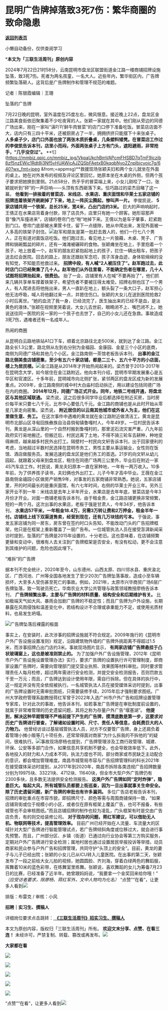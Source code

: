# 昆明广告牌掉落致3死7伤：繁华商圈的致命隐患

[**返回列表页**](/gzh/三联生活周刊)

小懒自动备份，仅供查阅学习

***本文为「三联生活周刊」原创内容**  
  

  

2024年7月22日21时58分，云南昆明市盘龙区联盟街道金江路一楼商铺招牌设施坠落，致3死7伤。死者为两名孩童，一名大人。近些年内，繁华街区内，广告牌频繁坠落砸人。这背后是广告牌制作和管理不规范的难题。  
  
记者｜陈银霞编辑｜王珊

坠落的广告牌

7月22日晚的昆明，室外温度在25度左右，微风惬意。接近晚上22点，盘龙区金江路美食街依旧聚集着不少吃夜宵的人。张颖一家就在其中。他们刚从旁边的同德广场出来，刚在一家叫“滇吖吖鲜牛肉冒菜”的店门口停下准备吃饭。冒菜店店面不大，店内只有三四十平米，还被厨房占了一半，拥拥挤挤只能摆下十来张桌子。
**人多桌子少，店门口外面也放了两张木质折叠桌，几条塑料矮凳。在冒菜店工作过的李俊凯告诉本刊，店里小而闷，外面两张桌子上方有门头，遮阳避雨，非常抢手，“几乎没空过”。**
**![](https://mmbiz.qpic.cn/mmbiz_jpg/VkpaUkchBmVAPcmFHSBD7qTmF9iczib8zf5nzEWic1Rdt8j3Nf5vHUAWicAJZQSbFAetxB0kqqbNyo2Znplbicyoic7g/640?wx_fmt=jpeg
&from;=appmsg)**救援现场张颖夫妇和两个女儿就坐在外面的桌上。她在对外发布的视频及评论区里回忆，她原本坐在木桌的外侧，但两个孩子要求把她换到里侧。21点58分，热乎乎的冒菜端上来，小女儿刚咬了一口，张颖就听到“砰”的一声巨响——头顶有东西砸落下来。恰巧路过的梁杰目睹了这一幕。
**他看到一排挨着的冒菜店、米线店、水果店、重庆面馆和华莱士五家店铺的招牌连着铁架齐刷刷掉了下来，地上一阵灰尘腾起，惨叫声一片。** 李俊凯说，
**5家店铺共用一个铁架，总长25米，宽4米，凸出门店约3米。**
巨大的声响响起时，王倩正在水果店背着身付款，除了店员外，店里只有她一个顾客。她形容那声音“像汽车撞进来”，店铺的卷帘门也“啪”地掉下来。王倩以为是车子肇事，赶紧跑到门口。卷帘门底部被水果筐卡住，留下一点缝隙，她从中爬出来，发现外面被一人多高的铁架子封住。![](https://mmbiz.qpic.cn/sz_mmbiz_png/OryZ5sLhBFgL0J7uQLTDQ6nvKRZ4XW9y9fknwxurAgZMMROZUFt9o52JibafsdjXyiasps2J3XicdJK5BLqnWrTPg/640?wx_fmt=other&from;=appmsg&tp;=webp&wxfrom;=5&wx;_lazy=1&wx;_co=1)赵军和朋友是第一批赶去救人的，他们一行七八个男人，正在街道对面饭店吃饭。他们跑过去，看见地上一片狼藉，木桌、凳子、广告牌和锅碗瓢盆的碎片，还有一滩滩被碾碎的食物。张颖瘫坐在地上，手里抱着一个孩子，地上放着一个。赵军的朋友赶紧抱起地上的孩子，拦住一辆出租车，把孩子送去红会医院。回去的路上，朋友还跟赵军念叨，孩子浑身血迹，身体软绵绵的没有知觉，不知能否抢救过来。
**招牌中段，有人喊“2人被压住了”。赵军跑过去，此时店门口已经聚集了几十人。赵军他们从外往里看，不能确定伤者在哪里，几十人试图将招牌抬起来，很费劲。**
抬了一会，店铺里有人在喊“不要再抬了”，他们抓来几辆共享单车撑着铁架子，希望伤者不要被压得太难受。招牌右侧也压了一个男人，有人爬进去将他拖出来，男人一直趴在地上，额头裂了一条大口子，赵军担心他无法呼吸，喊人将他翻过来一点，并摁住伤口。张颖的大女儿在送到医院抢救2小时后离世。“她的血流了我一身，已经流完了，医生抽出来的已经不是血，是淡黄色的液体。”张颖在视频里哭着说，大女儿去世前，眼睛闭不上、嘴巴闭不上。她说送往同一医院的另一家的一个孩子也去世了，自己的小女儿还在急救。事故造成3死7伤，遇难者还有一名成年人。

热闹的商圈

从昆明白云路地铁站A1口下车，顺着北京路往北走500米，就到达了金江路。金江路全长1.3公里，路北侧从左到右分别为金福园、金康园、金星三个小区的底商，南侧为同德广场和其他几个小区。金江路南侧一茶馆老板告诉本刊，
**出事的金江路北侧美食店铺密集，至少有五六十家店铺，都是二三十、五六十平方的小店面，楼上为居民楼。**![](https://mmbiz.qpic.cn/mmbiz_png/VkpaUkchBmVAPcmFHSBD7qTmF9iczib8zfJWB5ReZK92IrhGLTYGKYnxFcFCOPiaeWGnPa0ryt3qv4yA6ic2FGNKmQ/640?wx_fmt=png&from;=appmsg)金江路是从2014年才开始热闹起来的。梁杰曾于2013-2017年在昆明念大学，如今居住在金江路附近。他向本刊介绍，昆明市早期发展重心是五华区和官渡区。十多年前，昆明城市向北侧扩张，紧邻两区的盘龙区成为新的发展重点。2009年，金江路南侧的城中村大白庙村启动拆迁，用以建设包括同德广场在内的商圈。
**2014年12月，同德广场正式开业。同年，地铁二号线开通，将盘龙区与其他区域联通。**
梁杰说，这之后很多同学毕业后都选择在附近买房，当时房价每平米只要七八千元，比市中心要低几千元。金江路的商铺也是从此时开始从零星几家走向密集。梁杰说，
**附近居住的以云南其他城市或外省人为主，他们在这里做生意、务工。**
在这次事件中遇难的黄龙就在金江路附近做清洁工。黄龙是昆明市北部山区寻甸回族彝族自治县倘甸镇鲁嘎村人，今年49岁。一位村民告诉本刊，黄龙是从深山里的一个自然村搬到鲁嘎村的，那里泥石流灾害严重，八九年前政府实行易地搬迁。但搬迁后，村民远离了土地，不得不骑三轮车去耕种，种地变得麻烦，越来越多村民外出打工。隔壁村一村民向文轩告诉本刊，出于回家便利的考虑，当地超过半数村民选择在昆明市务工，男性主要从事运输业，女性则在饭馆、酒店做服务员。发展迅速的盘龙区是他们务工的首选。21岁的向文轩从幼儿园起，就跟着父母来到盘龙区，租住在同德广场两三公里外，毕业后在附近一家4S汽车店工作。村民说，黄龙夫妇原本一直在家种地，一年有一两万收入。10多年前，为了供养孩子读书，夫妇俩也外出打工，儿子今年才高中毕业。王薇在金江路南侧金禧园小区做房产销售9年，对事发的五家商铺非常熟悉。她说，五家店铺里，开的时间最长的是重庆面馆，有六七年时间，右侧的华莱士开业三年。另外三家开业不到一年：米线店是去年上半年开业，水果店是去年年底，冒菜店是今年3月份才开业。对面一商铺老板告诉本刊，由于租金贵，金江路店铺更换非常频繁，短的一两个月。这次出事的水果店，老板于强是甘肃人，今年34岁，他告诉本刊，
**水果店57平米，一年租金18.4万，另需3万转让费和2万押金，租金半年一付。店铺线上线下双渠道售卖，经营到现在，还有几万块钱的亏本。**
于强说，事发五家店铺为同一房东，房东曾在签约时口头告知，不能改动门头的广告招牌框架，他只是在框架上重新覆盖了一层广告布。一位城管执法人员在接受澎湃新闻采访时提到，坠落的广告牌是2015年设置的，十分老旧。这也意味着，在店铺频繁更替和变动中，很难有人去关注到广告牌框架是否安全，有没有松动，更不会注意到其维护的问题，危险也因此埋下。

“难拆”的广告牌

据本刊不完全统计，2020年至今，山东德州、山西太原、四川邻水县、重庆渝北区、广西河池、广州等全国各地发生了至少20次广告牌坠落事故，造成小至车辆损坏，大至多人受伤甚至死亡的事故。例如，2021年，太原市兴华商贸广场6层广告牌坠落，致一驾驶员死亡。华南农业大学公共管理与政策领域教授廖杨告诉本刊，
**广告牌频繁出事，主要与广告牌的材料质量、结构安全和后期维护有关。**
比如极端天气如大风、暴雨会加剧广告牌的不稳定性；而且广告牌为户外设施，长期暴露在风雨侵蚀和温差变化中，若结构设计不合理或承重能力不足，或使用劣质材料，也易发生坍塌。

![](https://mmbiz.qpic.cn/mmbiz_png/c2Sib3Mp7pOMOOlqm20YnZndJZZJtriceHhhwVt7FgetnxJCNoKr0IDMTZUIGHAaucFzVOwG3G0pQEWK7MiaaswBg/640?wx_fmt=png&from;=appmsg)广告牌坠落后裸露的板面

事实上，在安装时，此次涉事的招牌设施就不符合规定。2009年施行的《昆明市户外广告设施设置准则》规定，沿路建筑物外墙的广告牌外挑距离不得超过1.5米，而涉事招牌凸出门店约3米。事故现场图片显示，
**有两家店铺广告牌悬挂于凸状玻璃窗上，这也是被准则禁止的。**
为了加强户外广告设施管理，2012年《昆明市户外广告设施设置管理办法》实行，要求广告牌的设置执行许可管理制度，即商家设置广告牌时，需要向管理部门提交营业执照、效果图等材料审批。同时要求管理责任人每月检修，超过两年需进行安全检测，并提交安全检测报告，否则罚款五千至一万元；而且，广告牌达到设计使用年限，需自行拆除。但在具体的执行中，这一规定并没有完全依规被执行。一名城管执法人员在接受媒体采访时提到，出事的广告牌设置时无需审批图纸，只需要装修手续，2015年后才强制要求图纸。广州大学政府管理系副教授蒋红军曾于2022年入选广州市户外广告和招牌设置管理专家库，针对此次的事故，他告诉本刊，如若事发广告牌是在审批制度前设置的，就属于非常难管理的历史遗留问题，其将之称为存量户外广告“堰塞湖”。
**他提到，解决这种早期管理不严格前提下产生的广告牌，摸清底数是第一步，这要求对历史广告牌进行普查，了解诸如设置时间、尺寸、责任人等信息，会耗费巨大的人力物力。**
他曾经访谈过基层城管执法人员，对方不仅要管广告牌，身上还肩负着着管理小摊小贩等几十项任务，还常常得面对商家“为什么拆我的不拆他的”的疑问，很难执行。![](https://mmbiz.qpic.cn/mmbiz_jpg/VkpaUkchBmVAPcmFHSBD7qTmF9iczib8zfWJnu5h0fWoJeCFzEQvHXUZqGIAaNDmpotxw7nG5pahdkzGXkPhXf7w/640?wx_fmt=jpeg&from;=appmsg)事故现场廖杨也提到，广告牌管理涉及工商行政管理、城建、环保、公安等多部门合作，如果信息共享机制不健全，也会导致效率低下。此外，各地投入的财力和人力成本不同，执法力度也不同，部分商家或市民缺乏主动配合的意识，都会增加管理难度。南昌市城管局市容与广告招牌管理科的科长2021年在接受媒体采访时提到，从2017年到2020年，南昌市拆除各类违规广告招牌数量分别为19975块、33221块、4712块、11640块，但全市大型户外广告牌仍有2300多块，且多数无法提供安全检测报告。
**这类户外广告牌如同“定时炸弹”，隐患巨大。每起大风，所有城管队员都要上街巡查，因为一旦出事就事关生命安全。**
**除了历史遗留问题，新广告牌的审批也有许多漏洞。**
多位广告店老板告诉本刊，招牌的审批重点在市容市貌，即招牌尺寸、颜色等需与周围商铺保持一致，“如果店铺背街或位于规模小的小区，或者仅在原有框架上覆盖广告，也可不报备，有些城管也不会审核图纸。”而且店铺招牌的制作也较为凌乱，门头框架有时是交由广告店负责，有的则交给装修公司。
**对于现存的问题，蒋红军建议，可以借助无人机、物联网等技术，提高管理效率。**
目前广州已经开始在人流量、车流量大的区域针对大型广告牌进行智能管理试点，若广告牌倾斜角度或位移过大，就会进行事先预警。而且，广州部分区、乡镇（街道）已通过向行业协会等第三方购买服务，定期对户外广告牌进行安全检测；属地村居也通过设置居民举报投诉等举措，动员商家和民众参与户外广告和招牌管理，共同守护“头顶上的安全”。目前，黄龙的妻子与儿子已经出院；张颖的小女儿已从ICU转入儿童医院。在出事的第二天，张颖发布了一段之前给大女儿拍的视频，她圆圆脸、齐刘海，穿着白绿两色的舞蹈服，挥舞着10米的蓝色彩带，在练舞室里练舞。张颖说，喜欢舞蹈的女儿为筹备7月23日的比赛，已经准备了近半年。她曾跟妈妈说，“我要拿一个金奖回来给你哦！”
_（应受访者要求，除廖杨、蒋红军外，文中人物均为化名）_
“点赞”“在看”，让更多人看到![](https://mmbiz.qpic.cn/mmbiz_gif/c2Sib3Mp7pON9hkSZwdTibRHNZSMPyiapUCHJwlyoZVBC3SfmPmF0VKjkm3NiaToQloHFJ6icyicqZnqgXp6pSQJt5gg/640?wx_fmt=gif&from;=appmsg&wxfrom;=5&wx;_lazy=1&tp;=wxpic)  
  
  
  
  
  

排版：布雷克 / 审核：小风

  
 **招聘｜实习生、撰稿人**  

详细岗位要求点击跳转：[
**《三联生活周刊》招实习生、撰稿人**](http://mp.weixin.qq.com/s?__biz=MTc5MTU3NTYyMQ==&mid=2651136871&idx=3&sn=f1c0777fe9d31881e5dfca68ebc2937f&chksm=5907324d6e70bb5b3546dfe1c7b31b5fe05664bebbf36356ba9a1a352e0678444cad62875ad4&scene=21#wechat_redirect)

本文为原创内容，版权归「三联生活周刊」所有。 **欢迎文末分享、点赞、在看三连！**
未经许可，严禁复制、转载、篡改或再发布。![](https://mmbiz.qpic.cn/sz_mmbiz_png/Gg7Qtoh7Aic9ZTmAdCc80b4nD7xicgPt863QWU7oNswDx19XrjfTtSl8QwatY2EEZGuNd1WRRiapDZjcDhTnNYmBg/640?wx_fmt=other&wxfrom;=5&wx;_lazy=1&wx;_co=1&retryload;=1&tp;=webp)

 **大家都在看**

  

[![](https://mmbiz.qpic.cn/mmbiz_jpg/c2Sib3Mp7pONpdFrunWdJia5mb5KiaM0SOPNbvu8FItnIx1WBKllh4r5pdRZIiam7AFzJ7XhjT8WmAuH6Suxe62Xgg/640?wx_fmt=jpeg&wxfrom;=5&wx;_lazy=1&wx;_co=1&tp;=wxpic)](http://mp.weixin.qq.com/s?__biz=MTc5MTU3NTYyMQ==&mid=2651405455&idx=1&sn=c2ed3d59c699c2af60e8264aa32f0e68&chksm=590b2da56e7ca4b30176aec88728cd02fff90f567566249b945e1bd35141a1ebb9be381d8961&scene=21#wechat_redirect)

[![](https://mmbiz.qpic.cn/mmbiz_jpg/c2Sib3Mp7pOP25e3e8xkW1aXSbMTtCibb08Dgmjwibf0rXES48ZjoG4ibdQRSuc8jo3PcCQibEjUKdGgyKYP0jqKqFw/640?wx_fmt=jpeg&from;=appmsg&wxfrom;=5&wx;_lazy=1&wx;_co=1&tp;=wxpic)](http://mp.weixin.qq.com/s?__biz=MTc5MTU3NTYyMQ==&mid=2651408379&idx=1&sn=472d5bc3f8ec55fae33f025e4fadafbb&chksm=590b56d16e7cdfc7eaa1be1e6d57d4aa36d08d92ee99fa43f088bb59c624726764b5f3ce15ab&scene=21#wechat_redirect)

[![](https://mmbiz.qpic.cn/mmbiz_jpg/c2Sib3Mp7pOP1ibUAMObfXPj1r01vQiaV6A0PRWRUBgnc2dBtBQVnXLZYDeVvrpxnBR7ibNjgxrRfSHE8hx0HZIXwQ/640?wx_fmt=jpeg&from;=appmsg&wxfrom;=5&wx;_lazy=1&wx;_co=1&tp;=wxpic)](http://mp.weixin.qq.com/s?__biz=MTc5MTU3NTYyMQ==&mid=2651408756&idx=1&sn=7ec9f6adf42aaca009eda5c63789a5c6&chksm=590b585e6e7cd148a0c27a4b0669e3d6fcb4dbd964cb2c37b572f2640f4b286275b31be9aa76&scene=21#wechat_redirect)  

![](https://mmbiz.qpic.cn/sz_mmbiz_png/Gg7Qtoh7Aic9ZTmAdCc80b4nD7xicgPt86k1kgpU51hWCHjV92ryhVW35PLCvLhxLw9XDhXjgeDyZhHSx5EbRcfg/640?wx_fmt=other&wxfrom;=5&wx;_lazy=1&wx;_co=1&retryload;=1&tp;=webp)

  
[![](https://mmbiz.qpic.cn/mmbiz_jpg/c2Sib3Mp7pOOscRuZrCibCxsE1u7UtPialkZVdnsVfBBVIibicXz2dOryRyANicobSjntgBDLQWwVDLqIjZ68BicsnwDQ/640?wx_fmt=jpeg&from;=appmsg&wxfrom;=5&wx;_lazy=1&wx;_co=1&tp;=wxpic)]()  
  
“点赞”“在看”，让更多人看到![](https://mmbiz.qpic.cn/mmbiz_gif/c2Sib3Mp7pON9hkSZwdTibRHNZSMPyiapUCHJwlyoZVBC3SfmPmF0VKjkm3NiaToQloHFJ6icyicqZnqgXp6pSQJt5gg/640?wx_fmt=gif&from;=appmsg&wxfrom;=5&wx;_lazy=1&tp;=wxpic)

